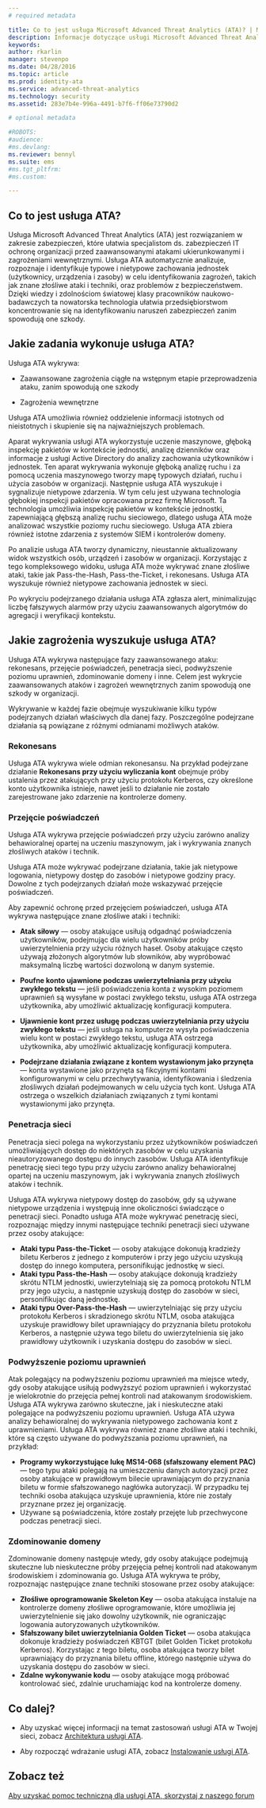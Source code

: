 ```yaml
---
# required metadata

title: Co to jest usługa Microsoft Advanced Threat Analytics (ATA)? | Microsoft Advanced Threat Analytics
description: Informacje dotyczące usługi Microsoft Advanced Threat Analytics (ATA) i wykrywanych przez nią podejrzanych działań
keywords:
author: rkarlin
manager: stevenpo
ms.date: 04/28/2016
ms.topic: article
ms.prod: identity-ata
ms.service: advanced-threat-analytics
ms.technology: security
ms.assetid: 283e7b4e-996a-4491-b7f6-ff06e73790d2

# optional metadata

#ROBOTS:
#audience:
#ms.devlang:
ms.reviewer: bennyl
ms.suite: ems
#ms.tgt_pltfrm:
#ms.custom:

---
```



## Co to jest usługa ATA?
Usługa Microsoft Advanced Threat Analytics (ATA) jest rozwiązaniem w zakresie zabezpieczeń, które ułatwia specjalistom ds. zabezpieczeń IT ochronę organizacji przed zaawansowanymi atakami ukierunkowanymi i zagrożeniami wewnętrznymi. Usługa ATA automatycznie analizuje, rozpoznaje i identyfikuje typowe i nietypowe zachowania jednostek (użytkownicy, urządzenia i zasoby) w celu identyfikowania zagrożeń, takich jak znane złośliwe ataki i techniki, oraz problemów z bezpieczeństwem. Dzięki wiedzy i zdolnościom światowej klasy pracowników naukowo-badawczych ta nowatorska technologia ułatwia przedsiębiorstwom koncentrowanie się na identyfikowaniu naruszeń zabezpieczeń zanim spowodują one szkody.

## Jakie zadania wykonuje usługa ATA?
Usługa ATA wykrywa:

  - Zaawansowane zagrożenia ciągłe na wstępnym etapie przeprowadzenia ataku, zanim spowodują one szkody

  - Zagrożenia wewnętrzne

  Usługa ATA umożliwia również oddzielenie informacji istotnych od nieistotnych i skupienie się na najważniejszych problemach.

Aparat wykrywania usługi ATA wykorzystuje uczenie maszynowe, głęboką inspekcję pakietów w kontekście jednostki, analizę dzienników oraz informacje z usługi Active Directory do analizy zachowania użytkowników i jednostek.
Ten aparat wykrywania wykonuje głęboką analizę ruchu i za pomocą uczenia maszynowego tworzy mapę typowych działań, ruchu i użycia zasobów w organizacji. Następnie usługa ATA wyszukuje i sygnalizuje nietypowe zdarzenia. W tym celu jest używana technologia głębokiej inspekcji pakietów opracowana przez firmę Microsoft. Ta technologia umożliwia inspekcję pakietów w kontekście jednostki, zapewniającą głębszą analizę ruchu sieciowego, dlatego usługa ATA może analizować wszystkie poziomy ruchu sieciowego. Usługa ATA zbiera również istotne zdarzenia z systemów SIEM i kontrolerów domeny. 

Po analizie usługa ATA tworzy dynamiczny, nieustannie aktualizowany widok wszystkich osób, urządzeń i zasobów w organizacji. Korzystając z tego kompleksowego widoku, usługa ATA może wykrywać znane złośliwe ataki, takie jak Pass-the-Hash, Pass-the-Ticket, i rekonesans. Usługa ATA wyszukuje również nietypowe zachowania jednostek w sieci.  

Po wykryciu podejrzanego działania usługa ATA zgłasza alert, minimalizując liczbę fałszywych alarmów przy użyciu zaawansowanych algorytmów do agregacji i weryfikacji kontekstu.


## Jakie zagrożenia wyszukuje usługa ATA?

Usługa ATA wykrywa następujące fazy zaawansowanego ataku: rekonesans, przejęcie poświadczeń, penetracja sieci, podwyższenie poziomu uprawnień, zdominowanie domeny i inne. Celem jest wykrycie zaawansowanych ataków i zagrożeń wewnętrznych zanim spowodują one szkody w organizacji.

Wykrywanie w każdej fazie obejmuje wyszukiwanie kilku typów podejrzanych działań właściwych dla danej fazy. Poszczególne podejrzane działania są powiązane z różnymi odmianami możliwych ataków.


### Rekonesans
Usługa ATA wykrywa wiele odmian rekonesansu. Na przykład podejrzane działanie **Rekonesans przy użyciu wyliczania kont** obejmuje próby ustalenia przez atakujących przy użyciu protokołu Kerberos, czy określone konto użytkownika istnieje, nawet jeśli to działanie nie zostało zarejestrowane jako zdarzenie na kontrolerze domeny.

### Przejęcie poświadczeń

Usługa ATA wykrywa przejęcie poświadczeń przy użyciu zarówno analizy behawioralnej opartej na uczeniu maszynowym, jak i wykrywania znanych złośliwych ataków i technik.  

Usługa ATA może wykrywać podejrzane działania, takie jak nietypowe logowania, nietypowy dostęp do zasobów i nietypowe godziny pracy. Dowolne z tych podejrzanych działań może wskazywać przejęcie poświadczeń.

Aby zapewnić ochronę przed przejęciem poświadczeń, usługa ATA wykrywa następujące znane złośliwe ataki i techniki:

 - **Atak siłowy** — osoby atakujące usiłują odgadnąć poświadczenia użytkowników, podejmując dla wielu użytkowników próby uwierzytelnienia przy użyciu różnych haseł. Osoby atakujące często używają złożonych algorytmów lub słowników, aby wypróbować maksymalną liczbę wartości dozwoloną w danym systemie.

- **Poufne konto ujawnione podczas uwierzytelniania przy użyciu zwykłego tekstu** — jeśli poświadczenia konta z wysokim poziomem uprawnień są wysyłane w postaci zwykłego tekstu, usługa ATA ostrzega użytkownika, aby umożliwić aktualizację konfiguracji komputera.

- **Ujawnienie kont przez usługę podczas uwierzytelniania przy użyciu zwykłego tekstu** — jeśli usługa na komputerze wysyła poświadczenia wielu kont w postaci zwykłego tekstu, usługa ATA ostrzega użytkownika, aby umożliwić aktualizację konfiguracji komputera.

- **Podejrzane działania związane z kontem wystawionym jako przynęta** — konta wystawione jako przynęta są fikcyjnymi kontami konfigurowanymi w celu przechwytywania, identyfikowania i śledzenia złośliwych działań podejmowanych w celu użycia tych kont. Usługa ATA ostrzega o wszelkich działaniach związanych z tymi kontami wystawionymi jako przynęta.

### Penetracja sieci
Penetracja sieci polega na wykorzystaniu przez użytkowników poświadczeń umożliwiających dostęp do niektórych zasobów w celu uzyskania nieautoryzowanego dostępu do innych zasobów. Usługa ATA identyfikuje penetrację sieci tego typu przy użyciu zarówno analizy behawioralnej opartej na uczeniu maszynowym, jak i wykrywania znanych złośliwych ataków i technik.  

Usługa ATA wykrywa nietypowy dostęp do zasobów, gdy są używane nietypowe urządzenia i występują inne okoliczności świadczące o penetracji sieci. Ponadto usługa ATA może wykrywać penetrację sieci, rozpoznając między innymi następujące techniki penetracji sieci używane przez osoby atakujące:
- **Ataki typu Pass-the-Ticket** — osoby atakujące dokonują kradzieży biletu Kerberos z jednego z komputerów i przy jego użyciu uzyskują dostęp do innego komputera, personifikując jednostkę w sieci.
- **Ataki typu Pass-the-Hash** — osoby atakujące dokonują kradzieży skrótu NTLM jednostki, uwierzytelniają się za pomocą protokołu NTLM przy jego użyciu, a następnie uzyskują dostęp do zasobów w sieci, personifikując daną jednostkę.
- **Ataki typu Over-Pass-the-Hash** — uwierzytelniając się przy użyciu protokołu Kerberos i skradzionego skrótu NTLM, osoba atakująca uzyskuje prawidłowy bilet uprawniający do przyznania biletu protokołu Kerberos, a następnie używa tego biletu do uwierzytelnienia się jako prawidłowy użytkownik i uzyskania dostępu do zasobów w sieci.

### Podwyższenie poziomu uprawnień
Atak polegający na podwyższeniu poziomu uprawnień ma miejsce wtedy, gdy osoby atakujące usiłują podwyższyć poziom uprawnień i wykorzystać je wielokrotnie do przejęcia pełnej kontroli nad atakowanym środowiskiem. Usługa ATA wykrywa zarówno skuteczne, jak i nieskuteczne ataki polegające na podwyższeniu poziomu uprawnień. Usługa ATA używa analizy behawioralnej do wykrywania nietypowego zachowania kont z uprawnieniami. Usługa ATA wykrywa również znane złośliwe ataki i techniki, które są często używane do podwyższania poziomu uprawnień, na przykład:
- **Programy wykorzystujące lukę MS14-068 (sfałszowany element PAC)** — tego typu ataki polegają na umieszczeniu danych autoryzacji przez osoby atakujące w prawidłowym bilecie uprawniającym do przyznania biletu w formie sfałszowanego nagłówka autoryzacji. W przypadku tej techniki osoba atakująca uzyskuje uprawnienia, które nie zostały przyznane przez jej organizację.
- Używane są poświadczenia, które zostały przejęte lub przechwycone podczas penetracji sieci.

### Zdominowanie domeny
Zdominowanie domeny następuje wtedy, gdy osoby atakujące podejmują skuteczne lub nieskuteczne próby przejęcia pełnej kontroli nad atakowanym środowiskiem i zdominowania go. Usługa ATA wykrywa te próby, rozpoznając następujące znane techniki stosowane przez osoby atakujące:
- **Złośliwe oprogramowanie Skeleton Key** — osoba atakująca instaluje na kontrolerze domeny złośliwe oprogramowanie, które umożliwia jej uwierzytelnienie się jako dowolny użytkownik, nie ograniczając logowania autoryzowanych użytkowników.
- **Sfałszowany bilet uwierzytelniania Golden Ticket** — osoba atakująca dokonuje kradzieży poświadczeń KBTGT (bilet Golden Ticket protokołu Kerberos). Korzystając z tego biletu, osoba atakująca tworzy bilet uprawniający do przyznania biletu offline, którego następnie używa do uzyskania dostępu do zasobów w sieci.
- **Zdalne wykonywanie kodu** — osoby atakujące mogą próbować kontrolować sieć, zdalnie uruchamiając kod na kontrolerze domeny.


## Co dalej?

-   Aby uzyskać więcej informacji na temat zastosowań usługi ATA w Twojej sieci, zobacz [Architektura usługi ATA](ata-architecture.md).

-   Aby rozpocząć wdrażanie usługi ATA, zobacz [Instalowanie usługi ATA](/advanced-threat-analytics/deploy-useinstall-ata).

## Zobacz też
[Aby uzyskać pomoc techniczną dla usługi ATA, skorzystaj z naszego forum](https://social.technet.microsoft.com/Forums/security/en-US/home?forum=mata)


<!--HONumber=Apr16_HO4-->


